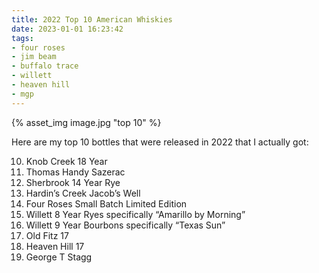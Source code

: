 ```yaml
---
title: 2022 Top 10 American Whiskies
date: 2023-01-01 16:23:42
tags:
- four roses
- jim beam
- buffalo trace
- willett
- heaven hill
- mgp
---
```


{% asset_img image.jpg "top 10" %}

Here are my top 10 bottles that were released in 2022 that I actually got:

10. Knob Creek 18 Year
9. Thomas Handy Sazerac
8. Sherbrook 14 Year Rye
7. Hardin’s Creek Jacob’s Well
6. Four Roses Small Batch Limited Edition
5. Willett 8 Year Ryes specifically “Amarillo by Morning”
4. Willett 9 Year Bourbons specifically “Texas Sun”
3. Old Fitz 17
2. Heaven Hill 17
1. George T Stagg
